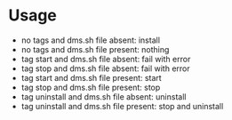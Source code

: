 # Usage

* no tags and dms.sh file absent: install
* no tags and dms.sh file present: nothing
* tag start and dms.sh file absent: fail with error
* tag stop and dms.sh file absent: fail with error
* tag start and dms.sh file present: start
* tag stop and dms.sh file present: stop
* tag uninstall and dms.sh file absent: uninstall
* tag uninstall and dms.sh file present: stop and uninstall
